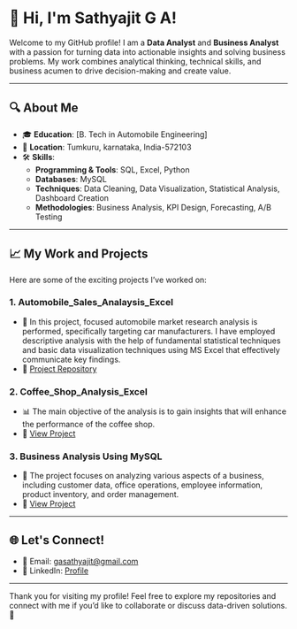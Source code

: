 # 👋 Hi, I'm Sathyajit G A!

Welcome to my GitHub profile! I am a **Data Analyst** and **Business Analyst** with a passion for turning data into actionable insights and solving business problems. My work combines analytical thinking, technical skills, and business acumen to drive decision-making and create value.

---

## 🔍 About Me
- 🎓 **Education**: [B. Tech in Automobile Engineering]
- 📍 **Location**: Tumkuru, karnataka, India-572103
- 🛠️ **Skills**:
  - **Programming & Tools**:  SQL, Excel, Python
  - **Databases**: MySQL
  - **Techniques**: Data Cleaning, Data Visualization, Statistical Analysis, Dashboard Creation
  - **Methodologies**: Business Analysis, KPI Design, Forecasting, A/B Testing

---

## 📈 My Work and Projects
Here are some of the exciting projects I’ve worked on:

### 1. **Automobile_Sales_Analaysis_Excel**  
- 📝 In this project, focused automobile market research analysis is performed, specifically targeting car manufacturers. I have employed descriptive analysis with the help of fundamental statistical techniques and basic data visualization techniques using MS Excel that effectively communicate key findings. 
- 🔗 [Project Repository](https://github.com/Neoleo3/Automobile_Sales_Analaysis_Excel)

### 2. **Coffee_Shop_Analysis_Excel**  
- 📊 The main objective of the analysis is to gain insights that will enhance the performance of the coffee shop.
- 🔗 [View Project](https://github.com/Neoleo3/Coffee_Shop_Analysis_Excel)

### 3. **Business Analysis Using MySQL**  
- 🛒 The project focuses on analyzing various aspects of a business, including customer data, office operations, employee information, product inventory, and order management.
- 🔗 [View Project](https://github.com/Neoleo3/Business-Analysis)

---

## 🌐 Let's Connect!
- 📧 Email: [gasathyajit@gmail.com](gasathyajit@gmail.com)
- 💼 LinkedIn: [Profile](www.linkedin.com/in/sathyajit-g-a-564017110)

---

Thank you for visiting my profile! Feel free to explore my repositories and connect with me if you’d like to collaborate or discuss data-driven solutions. 🚀

